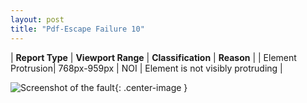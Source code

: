 ```yaml
---
layout: post
title: "Pdf-Escape Failure 10"
---
```

| **Report Type** | **Viewport Range** | **Classification** | **Reason** |
| Element Protrusion| 768px-959px | NOI | Element is not visibly protruding | 

![Screenshot of the fault](../../../assets/images/Pdf-Escape/fault10/overflow-Width863.png){: .center-image }